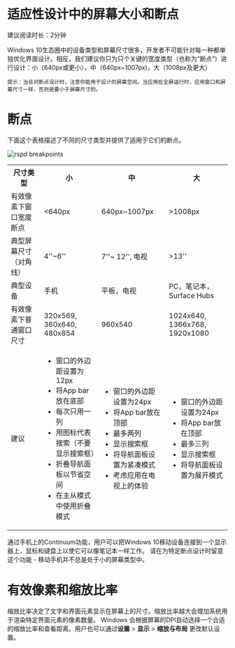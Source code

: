 # 适应性设计中的屏幕大小和断点

建议阅读时长：2分钟

Windows 10生态圈中的设备类型和屏幕尺寸很多，开发者不可能针对每一种都单独优化界面设计。相反，我们建议你只为只个关键的宽度类型（也称为“断点”）进行设计：小（640px或更小），中（640px~1007px)，大（1008px及更大）

    提示：当会对断点设计时，注意你能用于设计的屏幕空间。当应用在全屏运行时，应用窗口和屏幕尺寸一样，否则是要小于屏幕尺寸的。

# 断点

下面这个表格描述了不同的尺寸类型并提供了适用于它们的断点。

![rspd breakpoints](https://docs.microsoft.com/zh-cn/windows/uwp/design/layout/images/rsp-design/rspd-breakpoints.png)


<table>
    <tbody>
        <tr>
            <th>尺寸类型</th>
            <th>小</th>
            <th>中</th>
            <th>大</th>
        </tr>
        <tr>
            <td>有效像素下窗口宽度断点</td>
            <td><640px</td>
            <td>640px~1007px</td>
            <td>>1008px</td>
        </tr>
        <tr>
            <td>典型屏幕尺寸（对角线）</td>
            <td>4''~6''</td>
            <td>7''~ 12'', 电视</td>
            <td>>13''</td>
        </tr>
        <tr>
            <td>典型设备</td>
            <td>手机</td>
            <td>平板，电视</td>
            <td>PC，笔记本，Surface Hubs</td>
        </tr>
        <tr>
            <td>有效像素下普通窗口尺寸</td>
            <td>320x569, 360x640, 480x854</td>
            <td>960x540</td>
            <td>1024x640, 1366x768, 1920x1080</td>
        </tr>
        <tr>
            <td>建议</td>
            <td>
                <ul>
                    <li>窗口的外边距设置为12px</li>
                    <li>将App bar放在底部</li>
                    <li>每次只用一列</li>
                    <li>用图标代表搜索（不要显示搜索框）</li>
                    <li>折叠导航面板以节省空间</li>
                    <li>在主从模式中使用折叠模式</li>
                </ul>
            </td>
            <td>
                <ul>
                    <li>窗口的外边距设置为24px</li>
                    <li>将App bar放在顶部</li>
                    <li>最多两列</li>
                    <li>显示搜索框</li>
                    <li>将导航面板设置为紧凑模式</li>
                    <li>考虑应用在电视上的体验</li>
                </ul>
            </td>
            <td>
                <ul>
                    <li>窗口的外边距设置为24px</li>
                    <li>将App bar放在顶部</li>
                    <li>最多三列</li>
                    <li>显示搜索框</li>
                    <li>将导航面板设置为展开模式</li>
                </ul>
            </td>
        </tr>
    </tbody>
</table>


通过手机上的Continuum功能，用户可以把Windows 10移动设备连接到一个显示器上，鼠标和键盘上以使它可以像笔记本一样工作。 请在为特定断点设计时留意这个功能 - 移动手机并不总是处于小的屏幕类型中。

# 有效像素和缩放比率

缩放比率决定了文字和界面元素显示在屏幕上的尺寸。缩放比率越大会增加系统用于渲染特定界面元素的像素数量。 Windows 会根据屏幕的DPI自动选择一个合适的缩放比率和查看距离。用户也可以通过**设置** > **显示** > **缩放与布局** 更改默认设置。